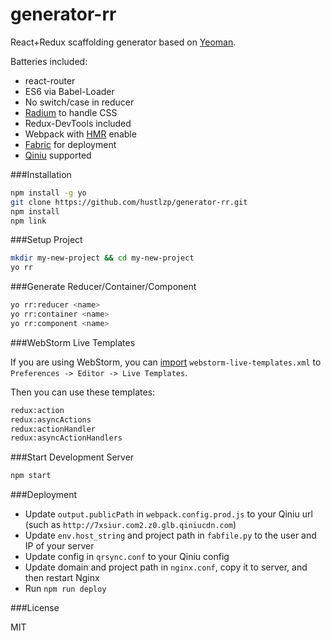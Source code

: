 # generator-rr

React+Redux scaffolding generator based on [Yeoman](http://yeoman.io).

Batteries included:

* react-router
* ES6 via Babel-Loader
* No switch/case in reducer
* [Radium](https://github.com/FormidableLabs/radium) to handle CSS
* Redux-DevTools included
* Webpack with [HMR](https://webpack.github.io/docs/hot-module-replacement-with-webpack.html) enable
* [Fabric](https://www.fabfile.org/) for deployment
* [Qiniu](http://www.qiniu.com) supported

###Installation

```sh
npm install -g yo
git clone https://github.com/hustlzp/generator-rr.git
npm install
npm link
```

###Setup Project

```sh
mkdir my-new-project && cd my-new-project
yo rr
```

###Generate Reducer/Container/Component

```sh
yo rr:reducer <name>
yo rr:container <name>
yo rr:component <name>
```

###WebStorm Live Templates

If you are using WebStorm, you can [import](https://www.jetbrains.com/help/phpstorm/2016.1/sharing-live-templates.html) `webstorm-live-templates.xml` to `Preferences -> Editor -> Live Templates`.

Then you can use these templates:

```sh
redux:action
redux:asyncActions
redux:actionHandler
redux:asyncActionHandlers
```

###Start Development Server

```sh
npm start
```

###Deployment

* Update `output.publicPath` in `webpack.config.prod.js` to your Qiniu url (such as `http://7xsiur.com2.z0.glb.qiniucdn.com`)
* Update `env.host_string` and project path in `fabfile.py` to the user and IP of your server
* Update config in `qrsync.conf` to your Qiniu config
* Update domain and project path in `nginx.conf`, copy it to server, and then restart Nginx
* Run `npm run deploy`

###License

MIT
